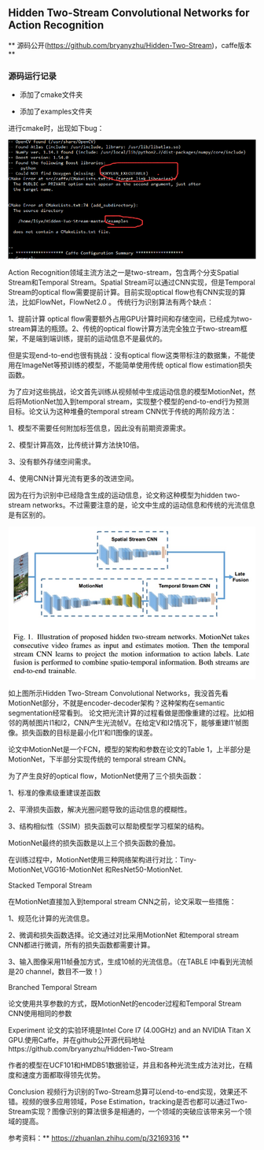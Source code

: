 ## Hidden Two-Stream Convolutional Networks for Action Recognition

** 源码公开(https://github.com/bryanyzhu/Hidden-Two-Stream)，caffe版本  ** 

### 源码运行记录

- 添加了cmake文件夹

- 添加了examples文件夹

进行cmake时，出现如下bug：

![](https://github.com/liyeUESTC/liye_project/blob/file_paper/images/QQ%E6%88%AA%E5%9B%BE20180620181645.png)



Action Recognition领域主流方法之一是two-stream，包含两个分支Spatial Stream和Temporal Stream。Spatial Stream可以通过CNN实现，但是Temporal Stream的optical flow需要提前计算。目前实现optical flow也有CNN实现的算法，比如FlowNet，FlowNet2.0 。 传统行为识别算法有两个缺点：

1、提前计算 optical flow需要额外占用GPU计算时间和存储空间，已经成为two-stream算法的瓶颈。2、传统的optical flow计算方法完全独立于two-stream框架，不是端到端训练，提前的运动信息不是最优的。

但是实现end-to-end也很有挑战：没有optical flow这类带标注的数据集，不能使用在ImageNet等预训练的模型，不能简单使用传统 optical flow estimation损失函数。

为了应对这些挑战，论文首先训练从视频帧中生成运动信息的模型MotionNet，然后将MotionNet加入到temporal stream，实现整个模型的end-to-end行为预测目标。论文认为这种堆叠的temporal stream CNN优于传统的两阶段方法：

1、模型不需要任何附加标签信息，因此没有前期资源需求。

2、模型计算高效，比传统计算方法快10倍。

3、没有额外存储空间需求。

4、使用CNN计算光流有更多的改进空间。

因为在行为识别中已经隐含生成的运动信息，论文称这种模型为hidden two-stream networks。不过需要注意的是，论文中生成的运动信息和传统的光流信息是有区别的。

![](https://github.com/liyeUESTC/liye_project/blob/file_paper/images/QQ%E5%9B%BE%E7%89%8720180710090336.png)

如上图所示Hidden Two-Stream Convolutional Networks，我没首先看MotionNet部分，不就是encoder-decoder架构？这种架构在semantic segmentation经常看到。 论文把光流计算的过程看做是图像重建的过程。比如相邻的两帧图片I1和I2，CNN产生光流帧V。在给定V和I2情况下，能够重建I1’帧图像。损失函数的目标是最小化I1’和I1图像的误差。

论文中MotionNet是一个FCN，模型的架构和参数在论文的Table 1，上半部分是MotionNet，下半部分实现传统的 temporal stream CNN。

为了产生良好的optical flow，MotionNet使用了三个损失函数：

1、标准的像素级重建误差函数

2、平滑损失函数，解决光圈问题导致的运动信息的模糊性。

3、结构相似性（SSIM）损失函数可以帮助模型学习框架的结构。

MotionNet最终的损失函数是以上三个损失函数的叠加。

在训练过程中，MotionNet使用三种网络架构进行对比：Tiny-MotionNet,VGG16-MotionNet 和ResNet50-MotionNet.

Stacked Temporal Stream

在MotionNet直接加入到temporal stream CNN之前，论文采取一些措施：

1、规范化计算的光流信息。

2、微调和损失函数选择。论文通过对比采用MotionNet 和temporal stream CNN都进行微调，所有的损失函数都需要计算。

3、输入图像采用11帧叠加方式，生成10帧的光流信息。（在TABLE I中看到光流帧是20 channel，数目不一致！）

Branched Temporal Stream

论文使用共享参数的方式，既MotionNet的encoder过程和Temporal Stream CNN使用相同的参数

Experiment
论文的实验环境是Intel Core I7 (4.00GHz) and an NVIDIA Titan X GPU.使用Caffe，并在github公开源代码地址https://github.com/bryanyzhu/Hidden-Two-Stream

作者的模型在UCF101和HMDB51数据验证，并且和各种光流生成方法对比，在精度和速度方面都取得领先优势。

Conclusion
视频行为识别的Two-Stream总算可以end-to-end实现，效果还不错。视频的很多应用领域，Pose Estimation，tracking是否也都可以通过Two-Stream实现？图像识别的算法很多是相通的，一个领域的突破应该带来另一个领域的提高。



参考资料：** https://zhuanlan.zhihu.com/p/32169316 **


